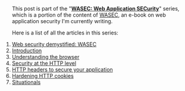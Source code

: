 <ol class="aseries">
	<p>This post is part of the "<strong><a href="/categories/wasec/">WASEC: Web Application SECurity</a></strong>" series, which is a portion of the content of <a href="https://leanpub.com/wasec">WASEC</a>, an e-book on web application security I'm currently writing.</p>
	<p>Here is a list of all the articles in this series:</p>
	<li>
		<a href="/web-security-demistified/">Web security demystified: WASEC</a>
	</li>
	<li>
		<a href="/introduction-to-web-application-security/">Introduction</a>
	</li>
	<li>
		<a href="/wasec-understanding-the-browser/">Understanding the browser</a>
	</li>
	<li>
		<a href="/security-https-perspective/">Security at the HTTP level</a>
	</li>
	<li>
		<a href="/secure-your-web-application-with-these-http-headers/">HTTP headers to secure your application</a>
	</li>
	<li>
		<a href="/security-hardening-http-cookies/">Hardening HTTP cookies</a>
	</li>
	<li>
		<a href="/wasec-web-application-security-what-to-do-when-dot-dot-dot/">Situationals</a>
	</li>
</ol>
